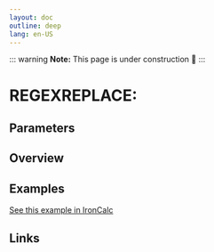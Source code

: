 ```yaml
---
layout: doc
outline: deep
lang: en-US
---
```


::: warning
**Note:** This page is under construction 🚧
:::

# REGEXREPLACE:

## Parameters

## Overview

## Examples

[See this example in IronCalc](https://app.ironcalc.com/?filename=regexreplace:)

## Links
